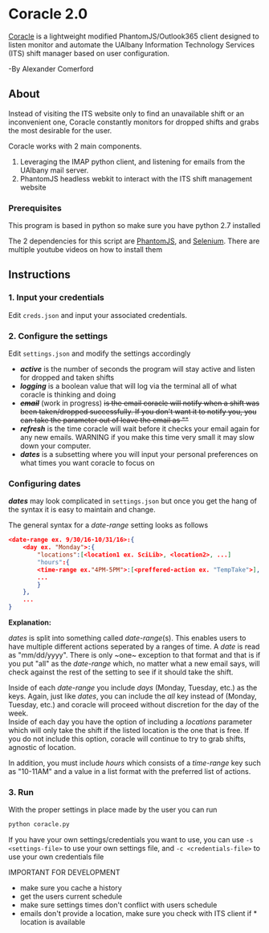 Coracle 2.0
==============
[Coracle](https://en.wikipedia.org/wiki/Coracle) is a lightweight modified PhantomJS/Outlook365 client designed to listen monitor and automate the UAlbany Information Technology Services (ITS) shift manager based on user configuration.

-By Alexander Comerford

## About

Instead of visiting the ITS website only to find an unavailable shift or an inconvenient one, Coracle constantly monitors for dropped shifts and grabs the most desirable for the user.

Coracle works with 2 main components. 

1. Leveraging the IMAP python client, and listening for emails from the UAlbany mail server.
2. PhantomJS headless webkit to interact with the ITS shift management website

### Prerequisites

This program is based in python so make sure you have python 2.7 installed

The 2 dependencies for this script are [PhantomJS](http://phantomjs.org/download.html), and [Selenium](http://selenium-python.readthedocs.io/installation.html). There are multiple youtube videos on how to install them

Instructions
------------

### 1. Input your credentials

Edit ```creds.json``` and input your associated credentials. 

### 2. Configure the settings

Edit ```settings.json``` and modify the settings accordingly

* ***active*** is the number of seconds the program will stay active and listen for dropped and taken shifts
* ***logging*** is a boolean value that will log via the terminal all of what coracle is thinking and doing
* <del><b>*email*</b></del> (work in progress) <del>is the email coracle will notify when a shift was been taken/dropped successfully. If you don't want it to notify you, you can take the parameter out of leave the email as ""</del>
* ***refresh*** is the time coracle will wait before it checks your email again for any new emails. WARNING if you make this time very small it may slow down your computer.   
* ***dates*** is a subsetting where you will input your personal preferences on what times you want coracle to focus on

### Configuring dates

***dates*** may look complicated in ```settings.json``` but once you get the hang of the syntax it is easy to maintain and change.

The general syntax for a *date-range* setting looks as follows

```json
<date-range ex. 9/30/16-10/31/16>:{
    <day ex. "Monday">:{
	    "locations":[<location1 ex. SciLib>, <location2>, ...]
	    "hours":{
		<time-range ex."4PM-5PM">:[<preffered-action ex. "TempTake">],
		...
	    }
    },
    ...
}
```

**Explanation:**

*dates* is split into something called *date-range*(s). This enables users to have multiple different actions seperated by a ranges of time. A *date* is read as "mm/dd/yyyy". There is only ~one~ exception to that format and that is if you put "all" as the *date-range* which, no matter what a new email says, will check against the rest of the setting to see if it should take the shift.

Inside of each *date-range* you include *days* (Monday, Tuesday, etc.) as the keys. Again, just like *dates*, you can include the *all* key instead of (Monday, Tuesday, etc.) and coracle will proceed without discretion for the day of the week.  
Inside of each day you have the option of including a *locations* parameter which will only take the shift if the listed location is the one that is free. If you do not include this option, coracle will continue to try to grab shifts, agnostic of location. 

In addition, you must include *hours* which consists of a *time-range* key such as "10-11AM" and a value in a list format with the preferred list of actions.

### 3. Run

With the proper settings in place made by the user you can run

```bash
python coracle.py
``` 

If you have your own settings/credentials you want to use, you can use ```-s <settings-file>``` to use your own settings file, and ```-c <credentials-file>``` to use your own credentials file

IMPORTANT FOR DEVELOPMENT

* make sure you cache a history
* get the users current schedule
* make sure settings times don't conflict with users schedule
* emails don't provide a location, make sure you check with ITS client if * location is available